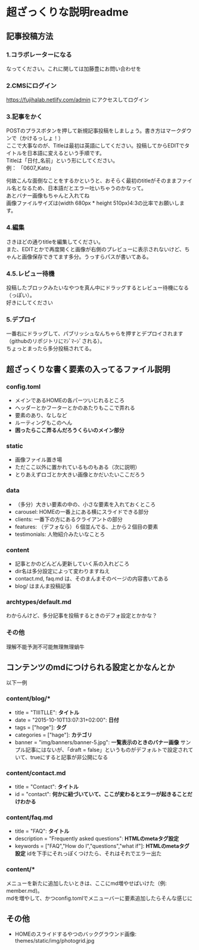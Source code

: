 # 超ざっくりな説明readme

## 記事投稿方法
### 1.コラボレーターになる
なってください。これに関しては加藤豊にお問い合わせを
### 2.CMSにログイン
https://fujihalab.netlify.com/admin にアクセスしてログイン
### 3.記事をかく
POSTのプラスボタンを押して新規記事投稿をしましょう。書き方はマークダウンで（かけるっしょ！）  
ここで大事なのが、Titleは最初は英語にしてください。投稿してからEDITでタイトルを日本語に変えるという手順です。  
Titleは「日付_名前」という形にしてください。  
例：  「0607_Kato」  

何故こんな面倒なことをするかというと、おそらく最初のtitleがそのままファイル名となるため、日本語だとエラー吐いちゃうのかなって。  
あとバナー画像もちゃんと入れてね  
画像ファイルサイズは(width 680px * height 510px)4:3の比率でお願いします。
### 4.編集
さきほどの通りtitleを編集してください。  
また、EDITとかで再度開くと画像が右側のプレビューに表示されないけど、ちゃんと画像保存できてます多分。うっすらパスが書いてある。
### 4.5.レビュー待機
投稿したブロックみたいなやつを真ん中にドラッグするとレビュー待機になる（っぽい）。  
好きにしてください
### 5.デプロイ
一番右にドラッグして、パブリッシュなんちゃらを押すとデプロイされます（githubのリポジトリにﾏｼﾞﾏｰｼﾞされる）。  
ちょっとまったら多分投稿されてる。

## 超ざっくりな書く要素の入ってるファイル説明
### config.toml
- メインであるHOMEの各パーツいじれるところ
- ヘッダーとかフーターとかのあたりもここで弄れる
- 要素のあり、なしなど
- ルーティングもこのへん
- **困ったらここ弄るんだろうくらいのメイン部分**

### static
- 画像ファイル置き場
- ただここ以外に置かれているものもある（次に説明）
- とりあえずロゴとか大きい画像とかだいたいここだろう

### data
- （多分）大きい要素の中の、小さな要素を入れておくところ
- carousel: HOMEの一番上にある横にスライドできる部分
- clients: 一番下の方にあるクライアントの部分
- features: （デフォなら）６個並んでる、上から２個目の要素
- testimonials: 人物紹介みたいなことろ

### content
- 記事とかのどんどん更新していく系の入れどころ
- dir名は多分設定によって変わりますねえ
- contact.md, faq.md は、そのまんまそのページの内容書いてある
- blog/ はまんま投稿記事

### archtypes/default.md
わからんけど、多分記事を投稿するときのデフォ設定とかかな？

### その他
理解不能予測不可能無理無理蝸牛

## コンテンツのmdにつけられる設定とかなんとか
以下一例
### content/blog/*
- title = "TIIITLLE": **タイトル**
- date = "2015-10-10T13:07:31+02:00": **日付**
- tags = ["hoge"]: **タグ**
- categories = ["hage"]: **カテゴリ**
- banner = "img/banners/banner-5.jpg": **一覧表示のときのバナー画像**
サンプル記事にはないが、「draft = false」というものがデフォルトで設定されていて、trueにすると記事が非公開になる

### content/contact.md
- title = "Contact": **タイトル**
- id = "contact": **何かに紐づいていて、ここが変わるとエラーが起きることだけわかる**

### content/faq.md
- title = "FAQ": **タイトル**
- description = "Frequently asked questions": **HTMLのmetaタグ設定**
- keywords = ["FAQ","How do I","questions","what if"]: **HTMLのmetaタグ設定**
idを下手にそれっぽくつけたら、それはそれでエラー出た

### content/*
メニューを新たに追加したいときは、ここにmd増やせばいけた（例: member.md)。  
mdを増やして、かつconfig.tomlでメニューバーに要素追加したらそんな感じに

## その他
- HOMEのスライドするやつのバックグラウンド画像: themes/static/img/photogrid.jpg

